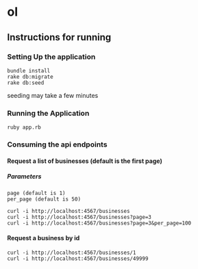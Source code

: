 # ol

## Instructions for running

### Setting Up the application

```
bundle install
rake db:migrate
rake db:seed
```

seeding may take a few minutes

### Running the Application

```
ruby app.rb
```

### Consuming the api endpoints

#### Request a list of businesses (default is the first page)

##### Parameters

```
page (default is 1)
per_page (default is 50)
```

```
curl -i http://localhost:4567/businesses
curl -i http://localhost:4567/businesses?page=3
curl -i http://localhost:4567/businesses?page=3&per_page=100
```

#### Request a business by id

```
curl -i http://localhost:4567/businesses/1
curl -i http://localhost:4567/businesses/49999
```
